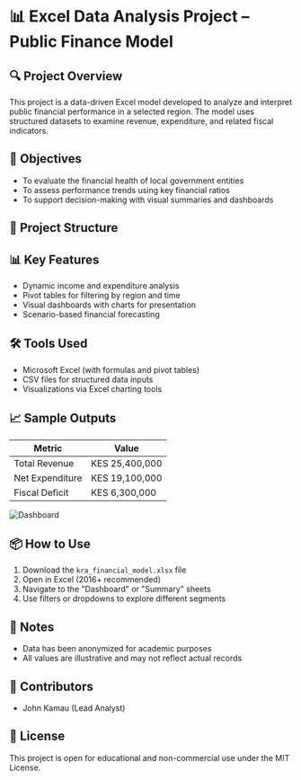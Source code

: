 # 📊 Excel Data Analysis Project – Public Finance Model

## 🔍 Project Overview
This project is a data-driven Excel model developed to analyze and interpret public financial performance in a selected region. The model uses structured datasets to examine revenue, expenditure, and related fiscal indicators.

## 🎯 Objectives
- To evaluate the financial health of local government entities
- To assess performance trends using key financial ratios
- To support decision-making with visual summaries and dashboards

## 📁 Project Structure


## 📊 Key Features
- Dynamic income and expenditure analysis
- Pivot tables for filtering by region and time
- Visual dashboards with charts for presentation
- Scenario-based financial forecasting

## 🛠️ Tools Used
- Microsoft Excel (with formulas and pivot tables)
- CSV files for structured data inputs
- Visualizations via Excel charting tools

## 📈 Sample Outputs
| Metric              | Value        |
|---------------------|--------------|
| Total Revenue       | KES 25,400,000 |
| Net Expenditure     | KES 19,100,000 |
| Fiscal Deficit      | KES 6,300,000  |

![Dashboard](model_screenshot.png)

## 📦 How to Use
1. Download the `kra_financial_model.xlsx` file
2. Open in Excel (2016+ recommended)
3. Navigate to the "Dashboard" or "Summary" sheets
4. Use filters or dropdowns to explore different segments

## 📝 Notes
- Data has been anonymized for academic purposes
- All values are illustrative and may not reflect actual records

## 👥 Contributors
- John Kamau (Lead Analyst)

## 📜 License
This project is open for educational and non-commercial use under the MIT License.

